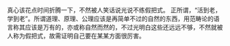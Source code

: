 真心该花点时间折腾一下，不然被人笑话说光说不练假把式。
正所谓，“活到老，学到老”。所谓道理、原理、公理应该是再简单不过的自然的东西，用范畴论的语言称其应该是万有的，亦或称自然而然的，不过光明白这些还远远不够，不然就被人称为假把式，故需证明自己要在某某方面很厉害。
